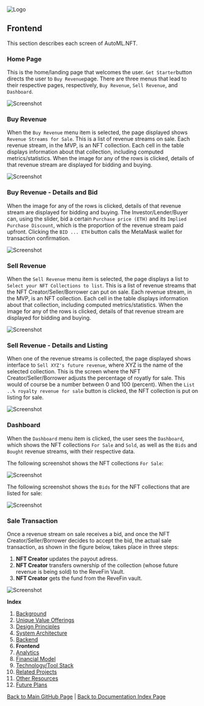 ![Logo](./img/logo.png) 

## Frontend

This section describes each screen of AutoML.NFT.

### Home Page
This is the home/landing page that welcomes the user. `Get Starter`button directs the user to `Buy Revenue`page. There are three menus that lead to their respective pages, respectively, `Buy Revenue`, `Sell Revenue`, and `Dashboard`.

![Screenshot](./img/Screen01.png)

### Buy Revenue
When the `Buy Revenue` menu item is selected, the page displayed shows `Revenue Streams for Sale`. This is a list of revenue streams on sale. Each revenue stream, in the MVP, is an NFT collection. Each cell in the table displays information about that collection, including computed metrics/statistics. When the image for any of the rows is clicked, details of that revenue stream are displayed for bidding and buying.

![Screenshot](./img/Screen02.png)

### Buy Revenue - Details and Bid 
When the image for any of the rows is clicked, details of that revenue stream are displayed for bidding and buying. The Investor/Lender/Buyer can, using the slider, bid a certain `Purchase price (ETH)` and its `Implied Purchase Discount`, which is the proportion of the revenue stream paid upfront. Clicking the `BID ... ETH` button calls the MetaMask wallet for transaction confirmation.

![Screenshot](./img/Screen03.png)

### Sell Revenue
When the `Sell Revenue` menu item is selected, the page displays a list to `Select your NFT Collections to list`. This is a list of revenue streams that the NFT Creator/Seller/Borrower can put on sale. Each revenue stream, in the MVP, is an NFT collection. Each cell in the table displays information about that collection, including computed metrics/statistics. When the image for any of the rows is clicked, details of that revenue stream are displayed for bidding and buying.

![Screenshot](./img/Screen04.png)

### Sell Revenue - Details and Listing
When one of the revenue streams is collected, the page displayed shows interface to `Sell XYZ's future revenue`, where XYZ is the name of the selected collection. This is the screen where the NFT Creator/Seller/Borrower adjusts the percentage of royatly for sale. This would of course be a number between 0 and 100 (percent). When the `List ..% royalty revenue for sale` button is clicked, the NFT collection is put on listing for sale.

![Screenshot](./img/Screen05.png)


### Dashboard
When the `Dashboard` menu item is clicked, the user sees the `Dashboard`, which shows the NFT collections `For Sale` and `Sold`, as well as the `Bids` and `Bought` revenue streams, with their respective data.

The following screenshot shows the NFT collections `For Sale`:

![Screenshot](./img/Screen06.png)

The following screenshot shows the `Bids` for the NFT collections that are listed for sale:

![Screenshot](./img/Screen07.png)

### Sale Transaction
Once a revenue stream on sale receives a bid, and once the NFT Creator/Seller/Borrower decides to accept the bid, the actual sale transaction, as shown in the figure below, takes place in three steps:
1. **NFT Creator** updates the payout adress.
2. **NFT Creator** transfers ownership of the collection (whose future revenue is being sold) to the ReveFin Vault.
3. **NFT Creator** gets the fund from the ReveFin vault.

![Screenshot](./img/Screen08.png)


**Index**

1. [Background](Background.md)
2. [Unique Value Offerings](UniqueValueOfferings.md)
3. [Design Principles](DesignPrinciples.md)
4. [System Architecture](SystemArchitecture.md)
5. [Backend](Backend.md)
6. **Frontend**
7. [Analytics](Analytics.md)
8. [Financial Model](FinancialModel.md)
9. [Technology/Tool Stack](TechnologyStack.md)
10. [Related Projects](RelatedProjects.md)
11. [Other Resources](OtherResources.md)
12. [Future Plans](FuturePlans.md)


<hline></hline>

[Back to Main GitHub Page](../README.md) | [Back to Documentation Index Page](Documentation.md)
